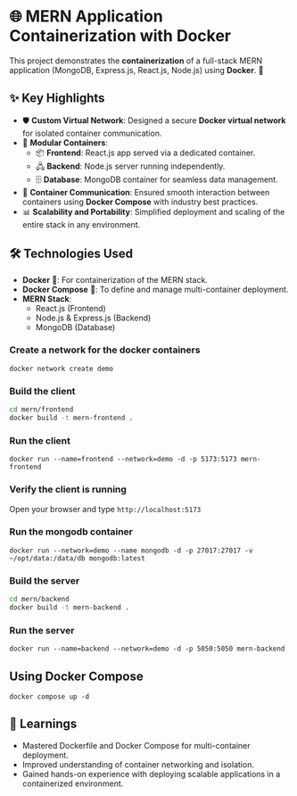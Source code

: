 # 🌐 MERN Application Containerization with Docker  

This project demonstrates the **containerization** of a full-stack MERN application (MongoDB, Express.js, React.js, Node.js) using **Docker**. 🚀  

## ✨ Key Highlights  

- 🛡️ **Custom Virtual Network**: Designed a secure **Docker virtual network** for isolated container communication.  
- 🧩 **Modular Containers**:  
  - 📦 **Frontend**: React.js app served via a dedicated container.  
  - 🖧 **Backend**: Node.js server running independently.  
  - 🗄️ **Database**: MongoDB container for seamless data management.  
- 🔗 **Container Communication**: Ensured smooth interaction between containers using **Docker Compose** with industry best practices.  
- 📊 **Scalability and Portability**: Simplified deployment and scaling of the entire stack in any environment.

## 🛠️ Technologies Used  

- **Docker** 🐳: For containerization of the MERN stack.  
- **Docker Compose** 📄: To define and manage multi-container deployment.  
- **MERN Stack**:  
  - React.js (Frontend)  
  - Node.js & Express.js (Backend)  
  - MongoDB (Database)  


### Create a network for the docker containers

`docker network create demo`

### Build the client 
```sh
cd mern/frontend
docker build -t mern-frontend .
```

### Run the client

`docker run --name=frontend --network=demo -d -p 5173:5173 mern-frontend`

### Verify the client is running

Open your browser and type `http://localhost:5173`

### Run the mongodb container

`docker run --network=demo --name mongodb -d -p 27017:27017 -v ~/opt/data:/data/db mongodb:latest`

### Build the server

```sh
cd mern/backend
docker build -t mern-backend .
```

### Run the server

`docker run --name=backend --network=demo -d -p 5050:5050 mern-backend`

## Using Docker Compose

`docker compose up -d`

## 🌟 Learnings
- Mastered Dockerfile and Docker Compose for multi-container deployment.
- Improved understanding of container networking and isolation.
- Gained hands-on experience with deploying scalable applications in a containerized environment.
